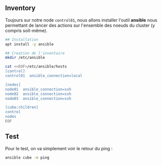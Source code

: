 ## Inventory

Toujours sur notre node `control01`, nous allons installer l'outil **ansible** nous permettant de lancer des actions sur l'ensemble des noeuds du cluster (y compris soit-même).

```bash
## Installation 
apt install -y ansible

## Creation de l'inventaire
mkdir /etc/ansible

cat <<EOF>/etc/ansible/hosts
[control]
control01  ansible_connection=local

[nodes]
node01  ansible_connection=ssh
node02  ansible_connection=ssh
node03  ansible_connection=ssh

[cube:children]
control
nodes
EOF
```

## Test

Pour le test, on va simplement voir le retour du ping : 

```bash
ansible cube -m ping
```